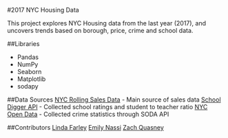 #2017 NYC Housing Data 

This project explores NYC Housing data from the last year (2017), and uncovers trends based on borough, price, crime and school data.

##Libraries
* Pandas
* NumPy
* Seaborn
* Matplotlib
* sodapy

##Data Sources
[NYC Rolling Sales Data](http://www1.nyc.gov/site/finance/taxes/property-rolling-sales-data.page) - Main source of sales data
[School Digger API](https://developer.schooldigger.com/) - Collected school ratings and student to teacher ratio
[NYC Open Data](https://data.cityofnewyork.us/Public-Safety/NYPD-Complaint-Data-Current-YTD/5uac-w243) - Collected crime statistics through SODA API

##Contributors
[Linda Farley](https://github.com/lindafarley)
[Emily Nassi](https://github.com/emilynassi)
[Zach Quasney](https://github.com/quasney24)


